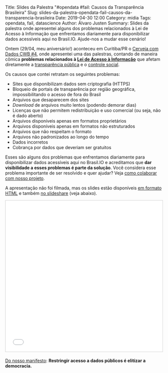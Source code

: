 Title: Slides da Palestra "#opendata #fail: Causos da Transparência Brasileira"
Slug: slides-da-palestra-opendata-fail-causos-da-transparencia-brasileira
Date: 2019-04-30 12:00
Category: midia
Tags: opendata, fail, datascience
Author: Álvaro Justen
Summary: Slides da palestra onde apresentei alguns dos problemas relacionados à Lei de Acesso à Informação que enfrentamos diariamente para disponibilizar dados acessíveis aqui no Brasil.IO. Ajude-nos a mudar esse cenário!


Ontem (29/04, meu aniversário!) aconteceu em Curitiba/PR o [Cerveja com Dados
CWB #4](https://www.meetup.com/Cerveja-cm-Dados/events/260152313/), onde
apresentei uma das palestras, contando de maneira cômica **problemas
relacionados à [Lei de Acesso à
Informação](https://pt.wikipedia.org/wiki/Lei_de_acesso_%C3%A0_informa%C3%A7%C3%A3o)**
que afetam diretamente a [transparência
pública](https://www.cgu.gov.br/assuntos/transparencia-publica) e o [controle
social](https://www.cgu.gov.br/assuntos/controle-social).

Os causos que contei retratam os seguintes problemas:

- Sites que disponibilizam dados sem criptografia (HTTPS)
- Bloqueio de portais de transparência por região geográfica, impossibilitando
  o acesso de fora do Brasil
- Arquivos que desaparecem dos sites
- *Download* de arquivos muito lentos (podendo demorar dias)
- Licenças que não permitem redistribuição e uso comercial (ou seja, não é dado
  aberto)
- Arquivos disponíveis apenas em formatos proprietários
- Arquivos disponíveis apenas em formatos não estruturados
- Arquivos que não respeitam o formato
- Arquivos não padronizados ao longo do tempo
- Dados incorretos
- Cobrança por dados que deveriam ser gratuitos

Esses são alguns dos problemas que enfrentamos diariamente para disponibilizar
dados acessíveis aqui no Brasil.IO e acreditamos que **dar visibilidade a esses
problemas é parte da solução**. Você considera esse problema importante de ser
resolvido e quer ajudar? Veja [como colaborar com nosso
projeto](https://brasil.io/colabore).

A apresentação não foi filmada, mas os slides estão disponíveis [em formato
HTML](http://turicas.info/slides/brasil.io/causos-da-transparencia/) e também
[no
slideshare](https://www.slideshare.net/turicas/opendata-fail-causos-da-transparncia-brasileira-142967375)
(veja abaixo).


<iframe src="//www.slideshare.net/slideshow/embed_code/key/7ZTByBwU4oxZx" width="595" height="485" frameborder="0" marginwidth="0" marginheight="0" scrolling="no" style="border:1px solid #CCC; border-width:1px; margin-bottom:5px; max-width: 100%;" allowfullscreen> </iframe>


[Do nosso manifesto](https://brasil.io/manifesto): **Restringir acesso a dados públicos é elitizar a democracia.**
